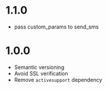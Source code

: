 # 1.1.0

- pass custom_params to send_sms

# 1.0.0

- Semantic versioning
- Avoid SSL verification
- Remove `activesupport` dependency
